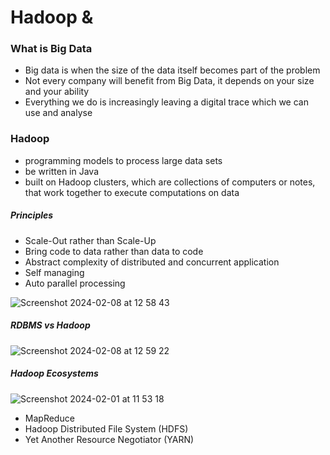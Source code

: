 # Hadoop & 

### **What is Big Data**
- Big data is when the size of the data itself becomes part of the problem
- Not every company will benefit from Big Data, it depends on your size and your ability
- Everything we do is increasingly leaving a digital trace which we can use and analyse


### **Hadoop**
- programming models to process large data sets
- be written in Java
- built on Hadoop clusters, which are collections of computers or notes, that work together to execute computations on data


##### Principles
- Scale-Out rather than Scale-Up
- Bring code to data rather than data to code
- Abstract complexity of distributed and concurrent application
- Self managing
- Auto parallel processing

![Screenshot 2024-02-08 at 12 58 43](https://github.com/call203/note_taking/assets/57412714/90bfb5cb-7148-495c-9229-ba6809218681)







##### RDBMS vs Hadoop
![Screenshot 2024-02-08 at 12 59 22](https://github.com/call203/note_taking/assets/57412714/38d476fc-1e5c-409f-a347-f241cfbf190e)



##### Hadoop Ecosystems
![Screenshot 2024-02-01 at 11 53 18](https://github.com/call203/note_taking/assets/57412714/b86eb8f1-4814-4761-b1fd-afbb8e6b3843)



- MapReduce
- Hadoop Distributed File System (HDFS)
- Yet Another Resource Negotiator (YARN)



